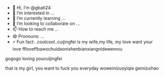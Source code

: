 - 👋 Hi, I’m @gbati24
- 👀 I’m interested in ...
- 🌱 I’m currently learning ...
- 💞️ I’m looking to collaborate on ...
- 📫 How to reach me ...
- 😄 Pronouns: ...
- ⚡ Fun fact: .coolcool..cuijingfei is my wife,my life, my love
want your love ffloveffbawochuidaonishenbianxiangnidewenrou
<!---you and family,you are the best wishes to youmy family
gbati24/gbati24 is a ✨ special ✨ repository becaunicaishixiannvse its `README.md` (this file) appears on your GitHub profile.
You can click the Preview link to take a look at your changes.
--->gogogo loving youcuijingfei
that is my girl, you
want to fuck you everyday
woweinizuoyiqie
geinizuihao
